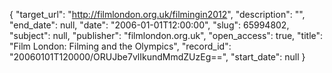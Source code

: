 {
  "target_url": "http://filmlondon.org.uk/filmingin2012", 
  "description": "", 
  "end_date": null, 
  "date": "2006-01-01T12:00:00", 
  "slug": 65994802, 
  "subject": null, 
  "publisher": "filmlondon.org.uk", 
  "open_access": true, 
  "title": "Film London: Filming and the Olympics", 
  "record_id": "20060101T120000/ORUJbe7vlIkundMmdZUzEg==", 
  "start_date": null
}

